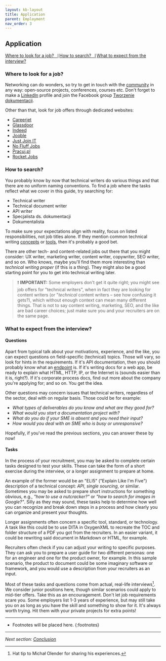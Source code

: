 ```yaml
---
layout: kb-layout
title: Application
parent: Employment
nav_order: 3
---
```


## Application

[Where to look for a job?⎹](#where-to-look-for-a-job) [How to search?⎹](#how-to-search) [What to expect from the interview?](#what-to-expect-from-the-interview)

### Where to look for a job?

Networking can do wonders, so try to get in touch with the [community](../../06-education/2-community/index.md) in any way: open-source projects, conferences, courses etc. Don't forget to make a [LinkedIn](https://www.linkedin.com/) profile and join the Facebook group [Tworzenie dokumentacji](https://www.facebook.com/groups/tworzeniedokumentacji).  

Other than that, look for job offers through dedicated websites:  

* [Careerjet](https://www.careerjet.pl/)
* [Glassdoor](https://www.glassdoor.com/Job/index.htm)
* [Indeed](https://indeed.com/)
* [Jooble](https://pl.jooble.org/)
* [Just Join IT](https://justjoin.it/)
* [No Fluff Jobs](https://nofluffjobs.com/)
* [Pracuj.pl](https://www.pracuj.pl/)
* [Rocket Jobs](https://rocketjobs.pl/)

### How to search?

You probably know by now that technical writers do various things and that there are no uniform naming conventions. To find a job where the tasks reflect what we cover in this guide, try searching for:

* Technical writer
* Technical document writer
* API writer
* Specjalista ds. dokumentacji
* Dokumentalista

To make sure your expectations align with reality, focus on listed responsibilities, not job titles alone. If they mention common technical writing [concepts](../../04-learning-the-basics/index.md) or [tools](../../05-tools/index.md), then it's probably a good bet.  

There are other tech- and content-related jobs out there that you might consider: UX writer, marketing writer, content writer, copywriter, SEO writer, and so on. Who knows, maybe you'll find them more interesting than *technical writing proper* (if this is a thing). They might also be a good starting point for you to get into technical writing later.  

> ❗ **IMPORTANT:** Some employers don't get it quite right; you might see job offers for "technical writers", when in fact they are looking for content writers (or "*technical* content writers – see how confusing it gets?), which without enough context can mean many different things. That is not to say content writing, marketing, SEO, and the like are bad career choices; just make sure you and your recruiters are on the same page.  

### What to expect from the interview?

#### Questions

Apart from typical talk about your motivations, experience, and the like, you can expect questions on field-specific (technical) topics. Those will vary, so look for hints in the requirements. If it's API documentation, then you should probably know what an [endpoint](../../09-glossary/index.md/#e) is. If it's writing docs for a web app, be ready to explain what HTML, HTTP, IP, or the Internet is (sounds easier than it is, right?). If it's corporate process docs, find out more about the company you're applying for; and so on. You get the idea.  

Other questions may concern issues that technical writers, regardless of the sector, deal with on regular basis. Those could be for example:  

* *What types of deliverables do you know and what are they good for?*
* *What would you start a documentation project with?*
* *What do you do if your SME is absent and you need their input?*
* *How would you deal with an SME who is busy or unresponsive?*

Hopefully, if you've read the previous sections, you can answer these by now!  

#### Tasks

In the process of your recruitment, you may be asked to complete certain tasks designed to test your skills. These can take the form of a short exercise during the interview, or a longer assignment to prepare at home. 

An example of the former would be an "ELI5" ("Explain Like I'm Five") description of a technical concept: *API*, *single sourcing*, or similar. Sometimes you may be asked to prepare short instructions for something obvious, e.g., *"how to use a nutcracker?"* or *"how to search for images in Google?"*. Silly as they may sound, these tasks help to determine how well you can recognize and break down steps in a process and how clearly you can organize and present your thoughts.

Longer assignments often concern a specific tool, standard, or technology. A task like this could be to use DITA in OxygenXML to recreate the TOC and folder structure of a PDF you got from the recruiters. In an easier variant, it could be rewriting said document in Markdown or HTML, for example.

Recruiters often check if you can adjust your writing to specific purposes. They can ask you to prepare a user guide for two different personas: one for an engineer and one for the product owner, for example. In this sample scenario, the product to document could be some imaginary software or framework, and you would use a description from your recruiters as an input.

Most of these tasks and questions come from actual, real-life interviews[^1]. We consider junior positions here, though similar scenarios could apply to mid-tier offers. Take this as an encouragement. Don't let job requirements scare you. Some employers list 1-3 years of experience, but may still take you on as long as you have the skill and something to show for it. It's always worth trying. Hit them with your private projects for extra points!  

[^1]: Hat tip to Michał Olender for sharing his experiences.  

---

* Footnotes will be placed here.
{:footnotes}  

---

*Next section: [Conclusion](../../08-conclusion/)*